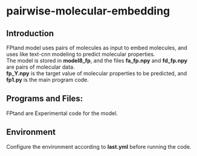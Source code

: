 # pairwise-molecular-embedding  
## Introduction
FPtand model uses pairs of molecules as input to embed molecules, and uses like text-cnn modeling to predict molecular properties. 
<br>The model is stored in **model8_fp**, and the files **fa_fp.npy** and **fd_fp.npy** are pairs of molecular data.
<br>**fp_Y.npy** is the target value of molecular properties to be predicted, and **fp1.py** is the main program code.
## Programs and Files:
FPtand are Experimental code for the model.
## Environment
Configure the environment according to **last.yml** before running the code.

